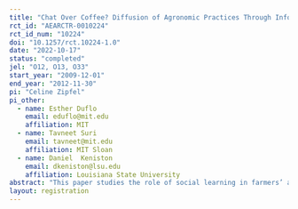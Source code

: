 ```yaml
---
title: "Chat Over Coffee? Diffusion of Agronomic Practices Through Information Networks in Rwanda"
rct_id: "AEARCTR-0010224"
rct_id_num: "10224"
doi: "10.1257/rct.10224-1.0"
date: "2022-10-17"
status: "completed"
jel: "O12, O13, O33"
start_year: "2009-12-01"
end_year: "2012-11-30"
pi: "Celine Zipfel"
pi_other:
  - name: Esther Duflo
    email: eduflo@mit.edu
    affiliation: MIT
  - name: Tavneet Suri
    email: tavneet@mit.edu
    affiliation: MIT Sloan
  - name: Daniel  Keniston
    email: dkeniston@lsu.edu
    affiliation: Louisiana State University
abstract: "This paper studies the role of social learning in farmers’ adoption of improved coffee practices, in the context of training field experiment in Rwanda. While the program improved knowledge of all trained best practices and strengthened social networks, detailed tree audits reveal limited impacts on adoption. We find no evidence of diffusion through farmers’ networks; instead, control households experienced negative spillovers in high treatment concentration areas. This explains much of the 7% higher yields of treatment farmers compared to the control post training. Our results highlight the challenges of information diffusion in agricultural extension programs."
layout: registration
---
```


